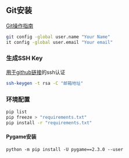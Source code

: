 ## Git安装
[Git操作指南](https://www.runoob.com/git/git-tutorial.html)
```bash
git config -global user.name "Your Name"
it config -global user.email "Your email"
```
### 生成SSH Key
[用于github链接](https://www.runoob.com/git/git-remote-repo.html)的ssh认证
```bash
ssh-keygen -t rsa -C "邮箱地址"
```

### 环境配置
```bash
pip list
pip freeze > "requirements.txt"
pip install -r "requirements.txt"
```
#### Pygame安装
```
python -m pip install -U pygame==2.3.0 --user
```
